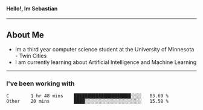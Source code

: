 #### Hello!, Im Sebastian


---
## About Me
- Im a third year computer science student at the University of Minnesota - Twin Cities
- I am currently learning about Artificial Intelligence and Machine Learning

---

### I've been working with
<!--START_SECTION:waka-->

```text
C        1 hr 48 mins    █████████████████████░░░░   83.69 %
Other    20 mins         ████░░░░░░░░░░░░░░░░░░░░░   15.58 %
```

<!--END_SECTION:waka-->


